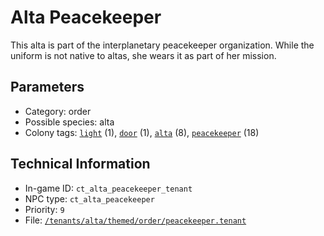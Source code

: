 # Alta Peacekeeper

This alta is part of the interplanetary peacekeeper organization. While the uniform is not native to altas, she wears it as part of her mission.

## Parameters

- Category: order
- Possible species: alta
- Colony tags: [`light`](https://ceterai.github.io/MyEnternia/Wiki/Tags/Light) (1), [`door`](https://ceterai.github.io/MyEnternia/Wiki/Tags/Door) (1), [`alta`](https://ceterai.github.io/MyEnternia/Wiki/Tags/Alta) (8), [`peacekeeper`](https://ceterai.github.io/MyEnternia/Wiki/Tags/Peacekeeper) (18)

## Technical Information

- In-game ID: `ct_alta_peacekeeper_tenant`
- NPC type: `ct_alta_peacekeeper`
- Priority: `9`
- File: [`/tenants/alta/themed/order/peacekeeper.tenant`](https://github.com/Ceterai/Enternia/blob/main/tenants/alta/themed/order/peacekeeper.tenant)
